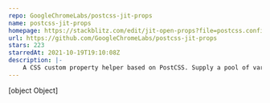 ```yaml
---
repo: GoogleChromeLabs/postcss-jit-props
name: postcss-jit-props
homepage: https://stackblitz.com/edit/jit-open-props?file=postcss.config.js
url: https://github.com/GoogleChromeLabs/postcss-jit-props
stars: 223
starredAt: 2021-10-19T19:10:08Z
description: |-
    A CSS custom property helper based on PostCSS. Supply a pool of variables and this plugin will add them to the stylesheet as they are used.
---
```


[object Object]
